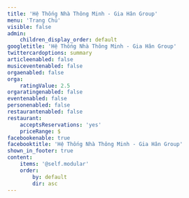 ```yaml
---
title: 'Hệ Thống Nhà Thông Minh - Gia Hân Group'
menu: 'Trang Chủ'
visible: false
admin:
    children_display_order: default
googletitle: 'Hệ Thống Nhà Thông Minh - Gia Hân Group'
twittercardoptions: summary
articleenabled: false
musiceventenabled: false
orgaenabled: false
orga:
    ratingValue: 2.5
orgaratingenabled: false
eventenabled: false
personenabled: false
restaurantenabled: false
restaurant:
    acceptsReservations: 'yes'
    priceRange: $
facebookenable: true
facebooktitle: 'Hệ Thống Nhà Thông Minh - Gia Hân Group'
shown_in_footer: true
content:
    items: '@self.modular'
    order:
        by: default
        dir: asc
---
```


